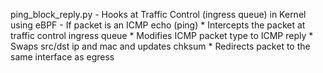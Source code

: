 ping_block_reply.py
    - Hooks at Traffic Control (ingress queue) in Kernel using eBPF
    - If packet is an ICMP echo (ping)
		* Intercepts the packet at traffic control ingress queue
		* Modifies ICMP packet type to ICMP reply
		* Swaps src/dst ip and mac and updates chksum
		* Redirects packet to the same interface as egress


